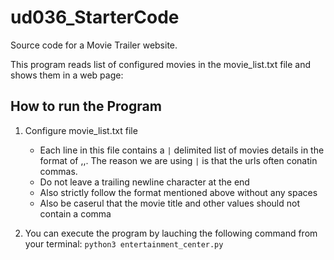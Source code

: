# ud036_StarterCode
Source code for a Movie Trailer website.

This program reads list of configured movies in the movie_list.txt file and shows them in a web page:

## How to run the Program

1. Configure movie_list.txt file
    - Each line in this file contains a `|` delimited list of movies details in the format of <movie title>,<movie poster url>,<movie trailer url>. The reason we are using `|` is that the urls often conatin commas.
    - Do not leave a trailing newline character at the end
    - Also strictly follow the format mentioned above without any spaces
    - Also be caserul that the movie title and other values should not contain a comma

2. You can execute the program by lauching the following command from your terminal:
    ```python3 entertainment_center.py```
